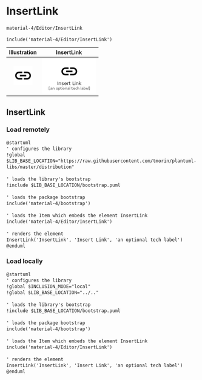 # InsertLink


```text
material-4/Editor/InsertLink
```

```text
include('material-4/Editor/InsertLink')
```



| Illustration | InsertLink |
| :---: | :---: |
| ![illustration for Illustration](../../material-4/Editor/InsertLink.png) | ![illustration for InsertLink](../../material-4/Editor/InsertLink.Local.png) |




## InsertLink

### Load remotely
```plantuml
@startuml
' configures the library
!global $LIB_BASE_LOCATION="https://raw.githubusercontent.com/tmorin/plantuml-libs/master/distribution"

' loads the library's bootstrap
!include $LIB_BASE_LOCATION/bootstrap.puml

' loads the package bootstrap
include('material-4/bootstrap')

' loads the Item which embeds the element InsertLink
include('material-4/Editor/InsertLink')

' renders the element
InsertLink('InsertLink', 'Insert Link', 'an optional tech label')
@enduml
```

### Load locally
```plantuml
@startuml
' configures the library
!global $INCLUSION_MODE="local"
!global $LIB_BASE_LOCATION="../.."

' loads the library's bootstrap
!include $LIB_BASE_LOCATION/bootstrap.puml

' loads the package bootstrap
include('material-4/bootstrap')

' loads the Item which embeds the element InsertLink
include('material-4/Editor/InsertLink')

' renders the element
InsertLink('InsertLink', 'Insert Link', 'an optional tech label')
@enduml
```

